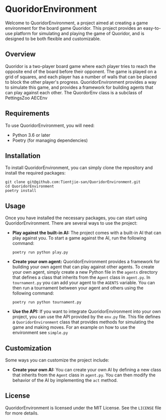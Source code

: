 # QuoridorEnvironment

Welcome to QuoridorEnvironment, a project aimed at creating a game environment for the board game Quoridor. This project provides an easy-to-use platform for simulating and playing the game of Quoridor, and is designed to be both flexible and customizable.

## Overview

Quoridor is a two-player board game where each player tries to reach the opposite end of the board before their opponent. The game is played on a grid of squares, and each player has a number of walls that can be placed to block the other player's progress. QuoridorEnvironment provides a way to simulate this game, and provides a framework for building agents that can play against each other. The QuordorEnv class is a subclass of PettingsZoo AECEnv

## Requirements

To use QuoridorEnvironment, you will need:

- Python 3.6 or later
- Poetry (for managing dependencies)

## Installation

To install QuoridorEnvironment, you can simply clone the repository and install the required packages:

```
git clone git@github.com:Tientjie-san/QuoridorEnvironment.git
cd QuoridorEnvironment
poetry install
```

## Usage

Once you have installed the necessary packages, you can start using QuoridorEnvironment. There are several ways to use the project:

- **Play against the built-in AI:** The project comes with a built-in AI that can play against you. To start a game against the AI, run the following command:

  ```
  poetry run python play.py
  ```

- **Create your own agent:** QuoridorEnvironment provides a framework for building your own agent that can play against other agents. To create your own agent, simply create a new Python file in the `agents` directory that defines a class that inherits from the `Agent` class in `agent.py`.
In `tournament.py` you can add your agent to the `AGENTS` variable. 
You can then run a tournament between your agent and others using the following command:

  ```
  poetry run python tournament.py
  ```

- **Use the API:** If you want to integrate QuoridorEnvironment into your own project, you can use the API provided by the `env.py` file. This file defines a `QuoridorEnvironment` class that provides methods for simulating the game and making moves. For an example on how to use the environment see `simple.py`

## Customization
Some ways you can customize the project include:

- **Create your own AI:** You can create your own AI by defining a new class that inherits from the `Agent` class in `agent.py`. You can then modify the behavior of the AI by implementing the `act` method.


## License

QuoridorEnvironment is licensed under the MIT License. See the `LICENSE` file for more details.
